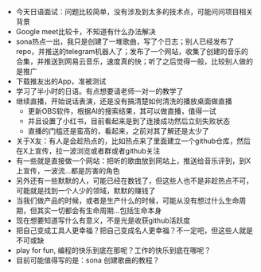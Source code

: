 - 今天日语面试：问题比较简单，没有涉及到太多的技术点，可能问问项目相关背景
- Google meet比较卡，不知道有什么办法解决
- sona热点一出，我只是创建了一堆歌曲，写了个日志；别人已经发布了repo，并推送的telegram机器人了；发布了一个网站，收集了创建的音乐的合集，并推送到网易云音乐，速度真的快；听了之后觉得一般，比较别人做的是推广
- 下载推友出的App，准被测试
- 学习了半小时的日语。有点想要请老师一对一的教学了
- 继续直播，开始说话表演，还是没有搞清楚如何清洗的播放桌面做直播
    - 更新OBS软件，根据AI的搜索结果，其可以做直播，值得一试
    - 并且设置了小红书，目前看起来是到了连接成功然后立刻失败状态
    - 直播的门槛还是蛮高的，看起来，之前对其了解还是太少了 
- 关于X友：有人是会趁热点的，比如热点来了里面建立一个github仓库，然后在X上宣传，拉一波浏览或者群或者github关注
- 有一些就是直接做一个网站：把听的歌曲放到网站上，推送给音乐评到，到X上宣传，一波流...都是厉害的角色
- 另外还有一些默默的人，可能已经在数钱了，但这些人也不是非趁热点不可，可能就是找到一个人少的领域，默默的赚钱了
- 当我们做产品的时候，或者是生产什么的时候，可能从没有想过什么生命周期，但其实一切都会有生命周期...包括生命本身
- 现在想要知道写什么有意义，不是光是收获github活跃度
- 把自己变成工具人更幸福？把自己变成名人更幸福？不一定吧，但这些人就是不可或缺
- play for fun, 编程的快乐到底在那呢？工作的快乐到底在哪呢？
- 目前可能值得写的是：sona 创建歌曲的教程？





